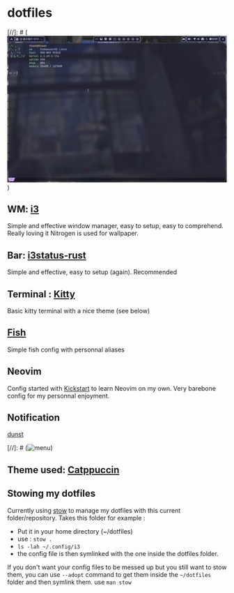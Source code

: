 # dotfiles

[//]: # (![WM](./images/wm.png))

## WM: [i3](https://i3wm.org/)
Simple and effective window manager, easy to setup, easy to comprehend. Really loving it
Nitrogen is used for wallpaper.

## Bar: [i3status-rust](https://github.com/greshake/i3status-rust)
Simple and effective, easy to setup (again). Recommended

## Terminal : [Kitty](https://sw.kovidgoyal.net/kitty/)
Basic kitty terminal with a nice theme (see below)

## [Fish](https://fishshell.com/)
Simple fish config with personnal aliases

## Neovim
Config started with [Kickstart](https://github.com/nvim-lua/kickstart.nvim) to learn Neovim on my own. 
Very barebone config for my personnal enjoyment. 

## Notification
[dunst](https://github.com/dunst-project/dunst)

[//]: # (![menu](./images/rofi.png))

## Theme used: [Catppuccin](https://github.com/catppuccin/catppuccin)

## Stowing my dotfiles
Currently using [stow](https://www.gnu.org/software/stow/) to manage my dotfiles with this current folder/repository.
Takes this folder for example :
- Put it in your home directory (~/dotfiles)
- use : ```stow .```
- ```ls -lah ~/.config/i3```
- the config file is then symlinked with the one inside the dotfiles folder.

If you don't want your config files to be messed up but you still want to stow them, you can use ```--adopt``` command to get them inside the ```~/dotfiles``` folder and then symlink them. use ```man stow```
